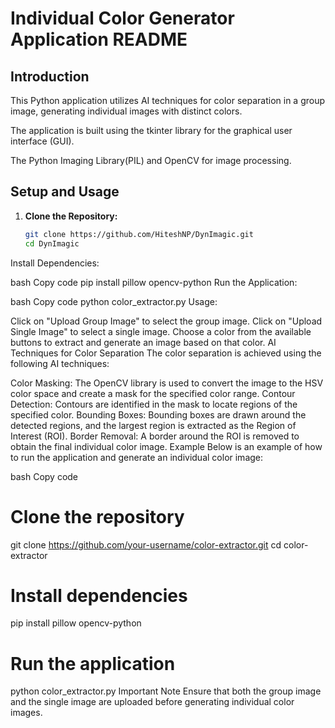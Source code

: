 # Individual Color Generator Application README

## Introduction
This Python application utilizes AI techniques for color separation in a group image, generating individual images with distinct colors. 

The application is built using the tkinter library for the graphical user interface (GUI).

The Python Imaging Library(PIL) and OpenCV for image processing.

## Setup and Usage
1. **Clone the Repository:**
   ```bash
   git clone https://github.com/HiteshNP/DynImagic.git
   cd DynImagic

Install Dependencies:

bash
Copy code
pip install pillow opencv-python
Run the Application:

bash
Copy code
python color_extractor.py
Usage:

Click on "Upload Group Image" to select the group image.
Click on "Upload Single Image" to select a single image.
Choose a color from the available buttons to extract and generate an image based on that color.
AI Techniques for Color Separation
The color separation is achieved using the following AI techniques:

Color Masking: The OpenCV library is used to convert the image to the HSV color space and create a mask for the specified color range.
Contour Detection: Contours are identified in the mask to locate regions of the specified color.
Bounding Boxes: Bounding boxes are drawn around the detected regions, and the largest region is extracted as the Region of Interest (ROI).
Border Removal: A border around the ROI is removed to obtain the final individual color image.
Example
Below is an example of how to run the application and generate an individual color image:

bash
Copy code
# Clone the repository
git clone https://github.com/your-username/color-extractor.git
cd color-extractor

# Install dependencies
pip install pillow opencv-python

# Run the application
python color_extractor.py
Important Note
Ensure that both the group image and the single image are uploaded before generating individual color images.
